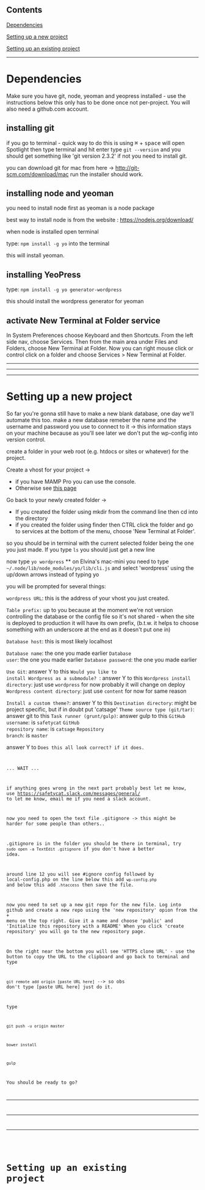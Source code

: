 ## Contents 
[Dependencies](#dep) 

[Setting up a new project](#id1)  

[Setting up an existing project](#id2)  

------
<a id="dep"></a>
# Dependencies
Make sure you have git, node, yeoman and yeopress installed - use the instructions below this only has to be done once not per-project. You will also need a github.com account.

## installing git
if you go to terminal - quick way to do this is using <kbd>⌘</kbd> + <kbd>space</kbd> will open Spotlight then type terminal and hit enter type <code>git --version</code> and you should get something like 'git version 2.3.2' if not you need to install git.

you can download git for mac from here -> http://git-scm.com/download/mac run the installer should work. 

## installing node and yeoman
you need to install node first as yeoman is a node package

best way to install node is from the website : https://nodejs.org/download/

when node is installed open terminal

type: 
    <code>npm install -g yo</code>
into the terminal

this will install yeoman.

## installing YeoPress
type:
    <code>npm install -g yo generator-wordpress</code>
    
this should install the wordpress generator for yeoman

## activate New Terminal at Folder service
In System Preferences choose Keyboard and then Shortcuts. From the left side nav, choose Services. Then from the main area under Files and Folders, choose New Terminal at Folder. Now you can right mouse click or control click on a folder and choose Services > New Terminal at Folder. 

---------
---------
---------

<a id="id1"></a>
# Setting up a new project
So far you're gonna still have to make a new blank database, one day we'll automate this too. make a new database remeber the name and the username and password you use to connect to it -> this information stays on your machine because as you'll see later we don't put the wp-config into version control.

create a folder in your web root (e.g. htdocs or sites or whatever) for the project. 

Create a vhost for your project -> 
* if you have MAMP Pro you can use the console.
* Otherwise see [this page](http://foundationphp.com/tutorials/vhosts_mamp.php) 

Go back to your newly created folder ->
* If you created the folder using mkdir from the command line then cd into the directory
* if you created the folder using finder then  CTRL click the folder and go to services at the bottom of the menu, choose 'New Terminal at Folder'.

so you should be in terminal with the current selected folder being the one you just made. If you type <code>ls</code> you should just get a new line

now type <code>yo wordpress</code>
** on Elvina's mac-mini you need to type
<code>~/.node/lib/node_modules/yo/lib/cli.js</code> and select 'wordpress' using the up/down arrows instead of typing yo

you will be prompted for several things:

<code>wordpress URL</code>: this is the address of your vhost you just created.

<code>Table prefix:</code> up to you because at the moment we're not version controlling the database or the config file so it's not shared - when the site is deployed to production it will have its own prefix, (b.t.w. it helps to choose something with an underscore at the end as it doesn't put one in)

<code>Database host</code>: this is most likely localhost

<code>Database name</code>: the one you made earlier
<code>Database user</code>: the one you made earlier
<code>Database password</code>: the one you made earlier

<code>Use Git</code>: answer Y to this
<code>Would you like to install Wordpress as a submodule? </code>: answer Y to this
<code>Wordpress install directory</code>: just use <code>wordpress</code> for now probably it will change on deploy
<code>Wordpress content directory</code>: just use <code>content</code> for now for same reason

<code>Install a custom theme?</code>: answer Y to this
<code>Destination directory</code>: might be project specific, but if in doubt put 'catsage'
<code>Theme source type (git/tar)</code>: answer git to this
<code>Task runner (grunt/gulp)</code>: answer gulp to this
<code>GitHub username</code>: is <code>safetycat</code>
<code>GitHub repository name</code>: is <code>catsage</code>
<code>Repository branch</code>: is <code>master</code>

answer Y to <code>Does this all look correct? if it does.

... WAIT ...

if anything goes wrong in the next part probably best let me know, use https://safetycat.slack.com/messages/general/ to let me know, email me if you need a slack account.

now you need to open the text file .gitignore -> this might be harder for some people than others.. 

.gitignore is in the folder you should be there in terminal, try <code>sudo open -a TextEdit .gitignore</code> if you don't have a better idea.

around line 12 you will see #ignore config followed by local-config.php on the line below this add <code>wp-config.php</code> and below this add <code>.htaccess</code> then save the file.

now you need to set up a new git repo for the new file. Log into github and create a new repo using the 'new repository' opion from the + menu on the top right. Give it a name and choose 'public' and 'Initialize this repository with a README' When you click 'create repository' you will go to the new repository page.

On the right near the bottom you will see 'HTTPS clone URL' - use the button to copy the URL to the clipboard and go back to terminal and type

<code>git remote add origin [paste URL here]</code> --> so obs don't type [paste URL here] just do it.

type

<code>git push -u origin master</code>

<code>bower install</code>

<code>gulp</code>

You should be ready to go?

---------
---------
---------

<a id="id2"></a>
# Setting up an existing project

